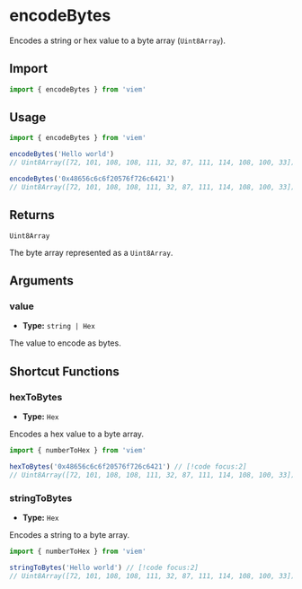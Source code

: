 # encodeBytes

Encodes a string or hex value to a byte array (`Uint8Array`).

## Import

```ts
import { encodeBytes } from 'viem'
```

## Usage

```ts
import { encodeBytes } from 'viem'

encodeBytes('Hello world')
// Uint8Array([72, 101, 108, 108, 111, 32, 87, 111, 114, 108, 100, 33])

encodeBytes('0x48656c6c6f20576f726c6421')
// Uint8Array([72, 101, 108, 108, 111, 32, 87, 111, 114, 108, 100, 33])
```

## Returns

`Uint8Array`

The byte array represented as a `Uint8Array`.

## Arguments

### value

- **Type:** `string | Hex`

The value to encode as bytes.

## Shortcut Functions

### hexToBytes

- **Type:** `Hex`

Encodes a hex value to a byte array.

```ts
import { numberToHex } from 'viem'

hexToBytes('0x48656c6c6f20576f726c6421') // [!code focus:2]
// Uint8Array([72, 101, 108, 108, 111, 32, 87, 111, 114, 108, 100, 33])
```

### stringToBytes

- **Type:** `Hex`

Encodes a string to a byte array.

```ts
import { numberToHex } from 'viem'

stringToBytes('Hello world') // [!code focus:2]
// Uint8Array([72, 101, 108, 108, 111, 32, 87, 111, 114, 108, 100, 33])
```
